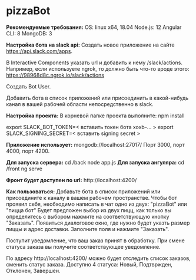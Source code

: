 # pizzaBot

**Рекомендуемые требования:** 
  OS:          linux x64, 18.04
  Node.js:     12
  Angular CLI: 8
  MongoDB:     3
    
**Настройка бота на slack api:**
  Создать новое приложение на сайте https://api.slack.com/apps.

  В Interactive Components указать url и добавить к нему /slack/actions.
  Например, если используете ngrok, то должно быть что-то вроде этого: https://98968d8c.ngrok.io/slack/actions
  
  Создать Bot User.
  
  Добавить бота в список приложений или присоединить в какой-нибудь канал в вашей рабочей области непосредственно в slack.
  
**Настройка проекта:**
  В корневой папке проекта выполните:
  npm install
  
  export SLACK_BOT_TOKEN=< вставить токен бота xoxb-... >
  export SLACK_SIGNING_SECRET=< вставить signing secret >

**Приложение использует:**
  mongodb://localhost:27017/
  Порт 3000, порт 4000, порт 4200.

**Для запуска сервера:**
  cd /back
  node app.js
**Для запуска ангуляра:**
  cd /front
  ng serve
  
**Фронт будет доступен по url:**
  http://localhost:4200/

**Как пользоваться:**
  Добавьте бота в список приложений или присоедините к каналу в вашем рабочем пространстве.
  Чтобы бот проявил себя, необходимо написать в чат одно из двух: 
   "pizzaBot" или "пицца бот"
  Будет предложен выбор из двух пицц, как только вы определитесь с выбором нажмите на соответствующую кнопку "Заказать".
  Появиться диалоговое окно, где нужно будет указть размер пиццы и адрес доставки. Заполните поля и нажмите "Заказать".
  
  Поступит уведомление, что ваш заказ принят в обработку. 
  При смене статуса заказа вы получите соответствующее уведомление.
  
  По адресу http://localhost:4200/ можно будет отследить список заказов, сменить статус заказа.
  Доступно 4 статуса: Новый, Подтвржден, Отклонен, Завершен.

  
